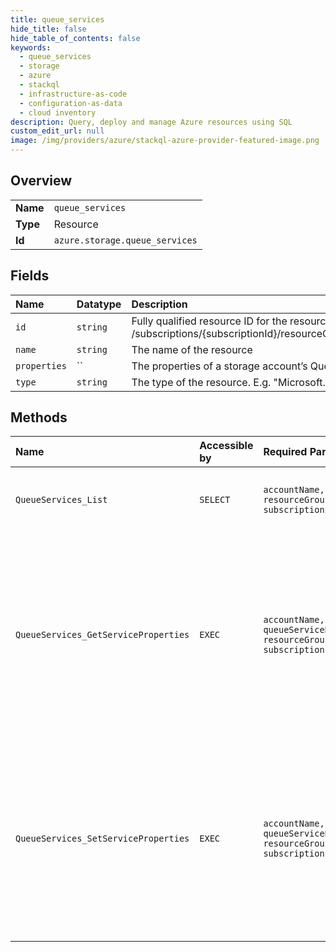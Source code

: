 ```yaml
---
title: queue_services
hide_title: false
hide_table_of_contents: false
keywords:
  - queue_services
  - storage
  - azure    
  - stackql
  - infrastructure-as-code
  - configuration-as-data
  - cloud inventory
description: Query, deploy and manage Azure resources using SQL
custom_edit_url: null
image: /img/providers/azure/stackql-azure-provider-featured-image.png
---
```

  
    

## Overview
<table><tbody>
<tr><td><b>Name</b></td><td><code>queue_services</code></td></tr>
<tr><td><b>Type</b></td><td>Resource</td></tr>
<tr><td><b>Id</b></td><td><code>azure.storage.queue_services</code></td></tr>
</tbody></table>

## Fields
| Name | Datatype | Description |
|:-----|:---------|:------------|
| `id` | `string` | Fully qualified resource ID for the resource. Ex - /subscriptions/&#123;subscriptionId&#125;/resourceGroups/&#123;resourceGroupName&#125;/providers/&#123;resourceProviderNamespace&#125;/&#123;resourceType&#125;/&#123;resourceName&#125; |
| `name` | `string` | The name of the resource |
| `properties` | `` | The properties of a storage account’s Queue service. |
| `type` | `string` | The type of the resource. E.g. "Microsoft.Compute/virtualMachines" or "Microsoft.Storage/storageAccounts" |
## Methods
| Name | Accessible by | Required Params | Description |
|:-----|:--------------|:----------------|:------------|
| `QueueServices_List` | `SELECT` | `accountName, resourceGroupName, subscriptionId` | List all queue services for the storage account |
| `QueueServices_GetServiceProperties` | `EXEC` | `accountName, queueServiceName, resourceGroupName, subscriptionId` | Gets the properties of a storage account’s Queue service, including properties for Storage Analytics and CORS (Cross-Origin Resource Sharing) rules. |
| `QueueServices_SetServiceProperties` | `EXEC` | `accountName, queueServiceName, resourceGroupName, subscriptionId` | Sets the properties of a storage account’s Queue service, including properties for Storage Analytics and CORS (Cross-Origin Resource Sharing) rules.  |
